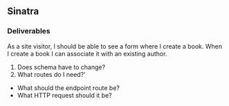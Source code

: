 ## Sinatra
 
### Deliverables
 
<!-- As a site visitor, I should be able to see a list of authors
1. Does schema have to change? No
2. What routes do I need?
 - What should the endpoint route be? /authors
 - What HTTP request should it be? GET
 get '/authors' -->
 
<!--  
As a site visitor, I should be able to see a list of books. I should be able to click on each book title to see more information about that book.
1. Does schema have to change?
2. What routes do I need?'
 - What should the endpoint route be? /books
 - What HTTP request should it be? GET
 
 Show all books => get '/books'
 Show single book => get '/books/:id' -->
 
 
As a site visitor, I should be able to see a form where I create a book. When I create a book I can associate it with an existing author.
1. Does schema have to change?
2. What routes do I need?'
 - What should the endpoint route be?
 - What HTTP request should it be?
 
 
